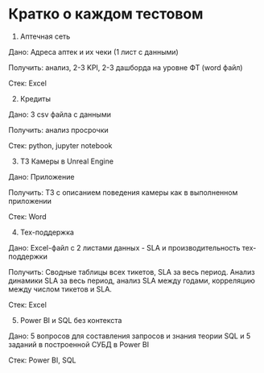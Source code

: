 # Кратко о каждом тестовом

1. Аптечная сеть

Дано: Адреса аптек и их чеки (1 лист с данными)

Получить: анализ, 2-3 KPI, 2-3 дашборда на уровне ФТ (word файл)

Стек: Excel

2. Кредиты

Дано: 3 csv файла с данными

Получить: анализ просрочки

Стек: python, jupyter notebook

3. ТЗ Камеры в Unreal Engine

Дано: Приложение

Получить: ТЗ с описанием поведения камеры как в выполненном приложении

Стек: Word

4. Тех-поддержка

Дано: Excel-файл с 2 листами данных - SLA и производительность тех-поддержки

Получить: Сводные таблицы всех тикетов, SLA за весь период. Анализ динамики SLA за весь период, анализ SLA между годами, корреляцию между числом тикетов и SLA.

Стек: Excel

5. Power BI и SQL без контекста

Дано: 5 вопросов для составления запросов и знания теории SQL и 5 заданий в построенной СУБД в Power BI

Стек: Power BI, SQL
